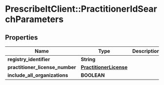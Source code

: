 # PrescribeItClient::PractitionerIdSearchParameters

## Properties
Name | Type | Description | Notes
------------ | ------------- | ------------- | -------------
**registry_identifier** | **String** |  | [optional] 
**practitioner_license_number** | [**PractitionerLicense**](PractitionerLicense.md) |  | [optional] 
**include_all_organizations** | **BOOLEAN** |  | [optional] 

